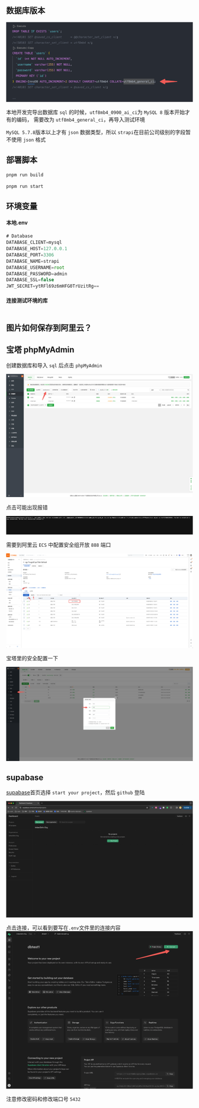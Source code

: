 ## 数据库版本

![alt text](strapi-deploy-1.png)

本地开发完导出数据库 `sql` 的时候，`utf8mb4_0900_ai_ci`为 `MySQL 8` 版本开始才有的编码， 需要改为 `utf8mb4_general_ci`，再导入测试环境

`MySQL 5.7.8`版本以上才有 `json` 数据类型，所以 `strapi`在目前公司级别的字段暂不使用 `json` 格式

## 部署脚本

```js
pnpm run build
```

```js
pnpm run start
```

## 环境变量

#### 本地.env

```js
# Database
DATABASE_CLIENT=mysql
DATABASE_HOST=127.0.0.1
DATABASE_PORT=3306
DATABASE_NAME=strapi
DATABASE_USERNAME=root
DATABASE_PASSWORD=admin
DATABASE_SSL=false
JWT_SECRET=ytRFl69z6mHFG0TrUzitRg==
```

#### 连接测试环境的库

```js

```

## 图片如何保存到阿里云？

## 宝塔 phpMyAdmin

创建数据库和导入 `sql` 后点击 `phpMyAdmin`

![alt text](strapi-deploy-2.png)

点击可能出现报错

![alt text](strapi-deploy-3.png)

需要到阿里云 `ECS` 中配置安全组开放 `888` 端口

![alt text](strapi-deploy-4.png)

宝塔里的安全配置一下

![alt text](strapi-deploy-5.png)

## supabase

[supabase](https://supabase.com/)首页选择 `start your project`，然后 `github` 登陆

![alt text](strapi-deploy-6.png)

点击连接，可以看到要写在`.env`文件里的连接内容
![alt text](strapi-deploy-7.png)

注意修改密码和修改端口号 `5432`
